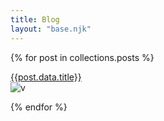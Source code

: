```yaml
---
title: Blog
layout: "base.njk"
---
```


{% for post in collections.posts %}

<a class="blog-card" href={{post.url}}>{{post.data.title}}</a><br>
![v]({{post.data.affImage}} "testing")

{% endfor %}